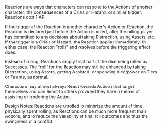 Reactions are ways that characters can respond to the Actions of another character, the consequences of a Crisis or Hazard, or similar trigger. Reactions cost 1 AP.

If the trigger of the Reaction is another character's Action or Reaction, the Reaction is declared just before the Action is rolled, after the rolling player has committed to any decisions about taking Distraction, using Assets, etc.
If the trigger is a Crisis or Hazard, the Reaction applies immediately.
In either case, the Reaction "rolls" and resolves before the triggering effect does.

Instead of rolling, Reactions simply treat half of the dice being rolled as Successes.
The “roll” for the Reaction may still be enhanced by taking Distraction, using Assets, getting Assisted, or spending dice/power on Tiers or Talents, as normal.

Characters may almost always React towards Actions that target themselves and can React to others provided they have a means of assisting or hindering the Action.

Design Notes:
Reactions are unrolled to minimize the amount of time physically spent rolling, as Reactions can be much more frequent than Actions, and to reduce the variability of final roll outcomes and thus the swinginess of a conflict. 